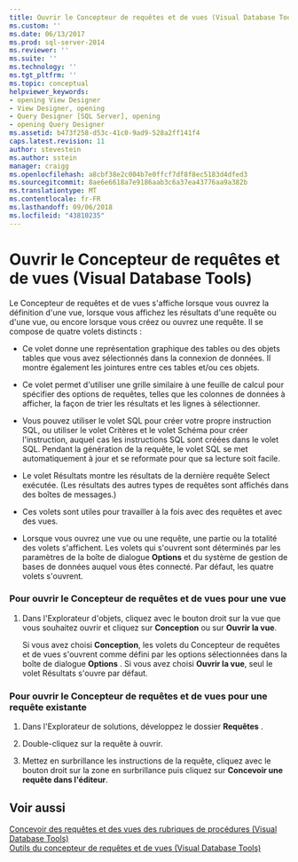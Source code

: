 ```yaml
---
title: Ouvrir le Concepteur de requêtes et de vues (Visual Database Tools) | Microsoft Docs
ms.custom: ''
ms.date: 06/13/2017
ms.prod: sql-server-2014
ms.reviewer: ''
ms.suite: ''
ms.technology: ''
ms.tgt_pltfrm: ''
ms.topic: conceptual
helpviewer_keywords:
- opening View Designer
- View Designer, opening
- Query Designer [SQL Server], opening
- opening Query Designer
ms.assetid: b473f258-d53c-41c0-9ad9-528a2ff141f4
caps.latest.revision: 11
author: stevestein
ms.author: sstein
manager: craigg
ms.openlocfilehash: a8cbf38e2c004b7e0ffcf7df8f8ec5183d4dfed3
ms.sourcegitcommit: 8ae6e6618a7e9186aab3c6a37ea43776aa9a382b
ms.translationtype: MT
ms.contentlocale: fr-FR
ms.lasthandoff: 09/06/2018
ms.locfileid: "43810235"
---
```

# <a name="open-the-query-and-view-designer-visual-database-tools"></a>Ouvrir le Concepteur de requêtes et de vues (Visual Database Tools)
  Le Concepteur de requêtes et de vues s'affiche lorsque vous ouvrez la définition d'une vue, lorsque vous affichez les résultats d'une requête ou d'une vue, ou encore lorsque vous créez ou ouvrez une requête. Il se compose de quatre volets distincts :  
  
-   Ce volet donne une représentation graphique des tables ou des objets tables que vous avez sélectionnés dans la connexion de données. Il montre également les jointures entre ces tables et/ou ces objets.  
  
-   Ce volet permet d'utiliser une grille similaire à une feuille de calcul pour spécifier des options de requêtes, telles que les colonnes de données à afficher, la façon de trier les résultats et les lignes à sélectionner.  
  
-   Vous pouvez utiliser le volet SQL pour créer votre propre instruction SQL, ou utiliser le volet Critères et le volet Schéma pour créer l'instruction, auquel cas les instructions SQL sont créées dans le volet SQL. Pendant la génération de la requête, le volet SQL se met automatiquement à jour et se reformate pour que sa lecture soit facile.  
  
-   Le volet Résultats montre les résultats de la dernière requête Select exécutée. (Les résultats des autres types de requêtes sont affichés dans des boîtes de messages.)  
  
-   Ces volets sont utiles pour travailler à la fois avec des requêtes et avec des vues.  
  
-   Lorsque vous ouvrez une vue ou une requête, une partie ou la totalité des volets s'affichent. Les volets qui s'ouvrent sont déterminés par les paramètres de la boîte de dialogue **Options** et du système de gestion de bases de données auquel vous êtes connecté. Par défaut, les quatre volets s'ouvrent.  
  
### <a name="to-open-the-query-and-view-designer-for-a-view"></a>Pour ouvrir le Concepteur de requêtes et de vues pour une vue  
  
1.  Dans l'Explorateur d'objets, cliquez avec le bouton droit sur la vue que vous souhaitez ouvrir et cliquez sur **Conception** ou sur **Ouvrir la vue**.  
  
     Si vous avez choisi **Conception**, les volets du Concepteur de requêtes et de vues s'ouvrent comme défini par les options sélectionnées dans la boîte de dialogue **Options** . Si vous avez choisi **Ouvrir la vue**, seul le volet Résultats s'ouvre par défaut.  
  
### <a name="to-open-the-query-and-view-designer-for-an-existing-query"></a>Pour ouvrir le Concepteur de requêtes et de vues pour une requête existante  
  
1.  Dans l'Explorateur de solutions, développez le dossier **Requêtes** .  
  
2.  Double-cliquez sur la requête à ouvrir.  
  
3.  Mettez en surbrillance les instructions de la requête, cliquez avec le bouton droit sur la zone en surbrillance puis cliquez sur **Concevoir une requête dans l'éditeur**.  
  
## <a name="see-also"></a>Voir aussi  
 [Concevoir des requêtes et des vues des rubriques de procédures &#40;Visual Database Tools&#41;](visual-database-tools.md)   
 [Outils du concepteur de requêtes et de vues &#40;Visual Database Tools&#41;](query-and-view-designer-tools-visual-database-tools.md)  
  
  
